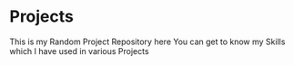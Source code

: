 # Projects
This is my Random Project Repository here You can get to know my Skills which I have used in various Projects
